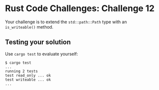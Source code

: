 # Rust Code Challenges: Challenge 12

Your challenge is to extend the `std::path::Path` type
with an `is_writeable()` method.

## Testing your solution

Use `cargo test` to evaluate yourself:

```console
$ cargo test
...
running 2 tests
test read_only ... ok
test writeable ... ok
...
```
